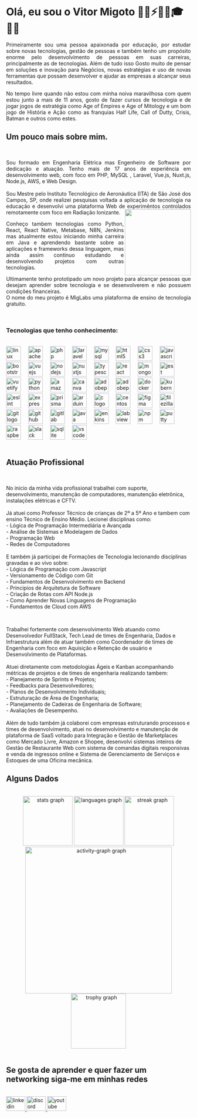 <h1 align="left">Olá, eu sou o Vitor Migoto 👨‍💻⚡👨‍🔬🎓🧑‍🏫</h1>
<p align="justify"> Primeiramente sou uma pessoa apaixonada por educação, por estudar sobre novas tecnologias, gestão de pessoas e também tenho um propósito enorme pelo desenvolvimento de pessoas em suas carreiras, principalmente as de tecnologias. Além de tudo isso Gosto muito de pensar em soluções e inovação para Negócios, novas estratégias e uso de novas ferramentas que possam desenvolver e ajudar as empresas a alcançar seus resultados.
  
<p align="justify">No tempo livre quando não estou com minha noiva maravilhosa com quem estou junto a mais de 11 anos, gosto de fazer cursos de tecnologia e de jogar jogos de estratégia como Age of Empires e Age of Mitology e um bom jogo de História e Ação como as franquias Half Life, Call of Dutty, Crisis, Batman e outros como estes. </p>

<h2 align="left">Um pouco mais sobre mim.</h2>
<br clear="both">


<p align="justify">Sou formado em Engenharia Elétrica mas Engenheiro de Software por dedicação e atuação. Tenho mais de 17 anos de experiência em desenvolvimento web, com foco em PHP, MySQL , Laravel, Vue.js, Nuxt.js, Node.js, AWS, e Web Design. <br><br>Sou Mestre pelo Instituto Tecnológico de Aeronáutica (ITA) de São José dos Campos, SP, onde realizei pesquisas voltada a aplicação de tecnologia na educação e desenvolvi uma plataforma Web de experimêntos controlados remotamente com foco em Radiação Ionizante.

<img align="right" height="180" src="https://www.migotolabs.com.br/_next/image?url=%2Flogo.png&w=640&q=75"  />
<p align="justify">Conheço tambem tecnologias como Python, React, React Native, Metabase, N8N, Jenkins mas atualmente estou iniciando minha carreira em Java e aprendendo bastante sobre as aplicações e frameworks dessa linguagem, mas ainda assim continuo estudando e desenvolvendo projetos com outras tecnologias.</p>
<p align="justify">Ultimamente tenho prototipado um novo projeto para alcançar pessoas que desejam aprender sobre tecnologia e se desenvolverem e não possuem condições financeiras.<br> O nome do meu projeto é MigLabs uma plataforma de ensino de tecnologia gratuito.</p>

<br clear="both">

<h3 align="left">Tecnologias que tenho conhecimento:</h3>

<br clear="both">

<div align="left">
  <img src="https://cdn.jsdelivr.net/gh/devicons/devicon/icons/linux/linux-original.svg" height="40" alt="linux logo"  />
  <img width="12" />
  <img src="https://cdn.jsdelivr.net/gh/devicons/devicon/icons/apache/apache-original.svg" height="40" alt="apache logo"  />
  <img width="12" />
  <img src="https://cdn.jsdelivr.net/gh/devicons/devicon/icons/php/php-original.svg" height="40" alt="php logo"  />
  <img width="12" />
  <img src="https://skillicons.dev/icons?i=laravel" height="40" alt="laravel logo"  />
  <img width="12" />
  <img src="https://skillicons.dev/icons?i=mysql" height="40" alt="mysql logo"  />
  <img width="12" />
  <img src="https://cdn.jsdelivr.net/gh/devicons/devicon/icons/html5/html5-original.svg" height="40" alt="html5 logo"  />
  <img width="12" />
  <img src="https://cdn.jsdelivr.net/gh/devicons/devicon/icons/css3/css3-original.svg" height="40" alt="css3 logo"  />
  <img width="12" />
  <img src="https://cdn.jsdelivr.net/gh/devicons/devicon/icons/javascript/javascript-original.svg" height="40" alt="javascript logo"  />
  <img width="12" />
  <img src="https://cdn.jsdelivr.net/gh/devicons/devicon/icons/bootstrap/bootstrap-original.svg" height="40" alt="bootstrap logo"  />
  <img width="12" />
  <img src="https://cdn.jsdelivr.net/gh/devicons/devicon/icons/vuejs/vuejs-original.svg" height="40" alt="vuejs logo"  />
  <img width="12" />
  <img src="https://cdn.jsdelivr.net/gh/devicons/devicon/icons/nodejs/nodejs-original.svg" height="40" alt="nodejs logo"  />
  <img width="12" />
  <img src="https://cdn.jsdelivr.net/gh/devicons/devicon/icons/nuxtjs/nuxtjs-original.svg" height="40" alt="nuxtjs logo"  />
  <img width="12" />
  <img src="https://cdn.jsdelivr.net/gh/devicons/devicon/icons/typescript/typescript-original.svg" height="40" alt="typescript logo"  />
  <img width="12" />
  <img src="https://cdn.jsdelivr.net/gh/devicons/devicon/icons/react/react-original.svg" height="40" alt="react logo"  />
  <img width="12" />
  <img src="https://skillicons.dev/icons?i=mongodb" height="40" alt="mongodb logo"  />
  <img width="12" />
  <img src="https://cdn.jsdelivr.net/gh/devicons/devicon/icons/jest/jest-plain.svg" height="40" alt="jest logo"  />
  <img width="12" />
  <img src="https://cdn.jsdelivr.net/gh/devicons/devicon/icons/vuetify/vuetify-original.svg" height="40" alt="vuetify logo"  />
  <img width="12" />
  <img src="https://cdn.jsdelivr.net/gh/devicons/devicon/icons/python/python-original.svg" height="40" alt="python logo"  />
  <img width="12" />
  <img src="https://skillicons.dev/icons?i=aws" height="40" alt="amazonwebservices logo"  />
  <img width="12" />
  <img src="https://cdn.jsdelivr.net/gh/devicons/devicon/icons/canva/canva-original.svg" height="40" alt="canva logo"  />
  <img width="12" />
  <img src="https://skillicons.dev/icons?i=ps" height="40" alt="adobephotoshop logo"  />
  <img width="12" />
  <img src="https://skillicons.dev/icons?i=pr" height="40" alt="adobepremierepro logo"  />
  <img width="12" />
  <img src="https://cdn.jsdelivr.net/gh/devicons/devicon/icons/docker/docker-original.svg" height="40" alt="docker logo"  />
  <img width="12" />
  <img src="https://cdn.jsdelivr.net/gh/devicons/devicon/icons/kubernetes/kubernetes-plain.svg" height="40" alt="kubernetes logo"  />
  <img width="12" />
  <img src="https://cdn.jsdelivr.net/gh/devicons/devicon/icons/eslint/eslint-original.svg" height="40" alt="eslint logo"  />
  <img width="12" />
  <img src="https://cdn.jsdelivr.net/gh/devicons/devicon/icons/express/express-original.svg" height="40" alt="express logo"  />
  <img width="12" />
  <img src="https://skillicons.dev/icons?i=prisma" height="40" alt="prisma logo"  />
  <img width="12" />
  <img src="https://cdn.jsdelivr.net/gh/devicons/devicon/icons/arduino/arduino-original.svg" height="40" alt="arduino logo"  />
  <img width="12" />
  <img src="https://cdn.jsdelivr.net/gh/devicons/devicon/icons/c/c-original.svg" height="40" alt="c logo"  />
  <img width="12" />
  <img src="https://cdn.jsdelivr.net/gh/devicons/devicon/icons/centos/centos-original.svg" height="40" alt="centos logo"  />
  <img width="12" />
  <img src="https://cdn.jsdelivr.net/gh/devicons/devicon/icons/figma/figma-original.svg" height="40" alt="figma logo"  />
  <img width="12" />
  <img src="https://cdn.jsdelivr.net/gh/devicons/devicon/icons/filezilla/filezilla-plain.svg" height="40" alt="filezilla logo"  />
  <img width="12" />
  <img src="https://cdn.jsdelivr.net/gh/devicons/devicon/icons/git/git-original.svg" height="40" alt="git logo"  />
  <img width="12" />
  <img src="https://cdn.jsdelivr.net/gh/devicons/devicon/icons/github/github-original.svg" height="40" alt="github logo"  />
  <img width="12" />
  <img src="https://cdn.jsdelivr.net/gh/devicons/devicon/icons/gitlab/gitlab-original.svg" height="40" alt="gitlab logo"  />
  <img width="12" />
  <img src="https://cdn.jsdelivr.net/gh/devicons/devicon/icons/java/java-original.svg" height="40" alt="java logo"  />
  <img width="12" />
  <img src="https://cdn.jsdelivr.net/gh/devicons/devicon/icons/jenkins/jenkins-line.svg" height="40" alt="jenkins logo"  />
  <img width="12" />
  <img src="https://cdn.jsdelivr.net/gh/devicons/devicon/icons/labview/labview-original.svg" height="40" alt="labview logo"  />
  <img width="12" />
  <img src="https://cdn.jsdelivr.net/gh/devicons/devicon/icons/npm/npm-original-wordmark.svg" height="40" alt="npm logo"  />
  <img width="12" />
  <img src="https://cdn.jsdelivr.net/gh/devicons/devicon/icons/putty/putty-original.svg" height="40" alt="putty logo"  />
  <img width="12" />
  <img src="https://cdn.jsdelivr.net/gh/devicons/devicon/icons/raspberrypi/raspberrypi-original.svg" height="40" alt="raspberrypi logo"  />
  <img width="12" />
  <img src="https://cdn.jsdelivr.net/gh/devicons/devicon/icons/slack/slack-original.svg" height="40" alt="slack logo"  />
  <img width="12" />
  <img src="https://cdn.jsdelivr.net/gh/devicons/devicon/icons/sqlite/sqlite-original.svg" height="40" alt="sqlite logo"  />
  <img width="12" />
  <img src="https://cdn.jsdelivr.net/gh/devicons/devicon/icons/vscode/vscode-original.svg" height="40" alt="vscode logo"  />
</div>

<br clear="both">

<h2 align="left">Atuação Profissional</h2>

<br clear="both">

<p align="left">No inicio da minha vida profissional trabalhei com suporte, desenvolvimento, manutenção de computadores, manutenção eletrônica, instalações elétricas e CFTV.<br><br>Já atuei como Professor Técnico de crianças de 2º a 5º Ano e tambem com ensino Técnico de Ensino Médio. Lecionei disciplinas como:<br>- Lógica de Programação Intermediária e Avançada<br>- Análise de Sistemas e Modelagem de Dados<br>- Programação Web<br>- Redes de Computadores<br><br>E também já participei de Formações de Tecnologia lecionando disciplinas gravadas e ao vivo sobre:<br>- Lógica de Programação com Javascript<br>- Versionamento de Código com Git<br>- Fundamentos de Desenvolvimento em Backend<br>- Principios de Arquitetura de Software<br>- Criação de Rotas com API Node.js<br>- Como Aprender Novas Linguagens de Programação<br>- Fundamentos de Cloud com AWS</p>

<br clear="both">

<p align="left">Trabalhei fortemente com desenvolvimento Web atuando como Desenvolvedor FullStack, Tech Lead de times de Engenharia, Dados e Infraestrutura além de atuar também como Coordenador de times de Engenharia com foco em Aquisição e Retenção de usuário e Desenvolvimento de Plataformas. <br><br>Atuei diretamente com metodologias Ágeis e Kanban acompanhando métricas de projetos e de times de engenharia realizando tambem:<br>- Planejamento de Sprints e Projetos;<br>- Feedbacks para Desenvolvedores; <br>- Planos de Desenvolvimento Individuais;<br>- Estruturação de Área de Engenharia;<br>- Planejamento de Cadeiras de Engenharia de Software;<br>- Avaliações de Desempenho.<br><br>Além de tudo também já colaborei com empresas estruturando processos e times de desenvolvimento, atuei no desenvolvimento e manutenção de plataforma de SaaS voltado para Integração e Gestão de Marketplaces como Mercado Livre, Amazon e Shopee, desenvolvi sistemas inteiros de Gestão de Restaurante Web com sistema de comandas digitais responsivas e venda de ingressos online e Sistema de Gerenciamento de Serviços e Estoques de uma Oficina mecânica.</p>

<h2 align="left">Alguns Dados</h2>

<br clear="both">

<div align="center">
  <img src="https://github-readme-stats.vercel.app/api?username=vitormigoto&hide_title=true&hide_rank=false&show_icons=true&include_all_commits=true&count_private=true&disable_animations=false&theme=dark&locale=pt-br&hide_border=false&order=1" height="135" alt="stats graph"  />
  <img src="https://github-readme-stats.vercel.app/api/top-langs?username=vitormigoto&locale=pt-br&hide_title=false&layout=compact&card_width=320&langs_count=5&theme=dark&hide_border=false&order=2" height="135" alt="languages graph"  />
  <img src="https://streak-stats.demolab.com?user=vitormigoto&locale=pt-br&mode=weekly&theme=dark&hide_border=false&border_radius=5&date_format=j%20M%5B%20Y%5D&order=3" height="135" alt="streak graph"  />
</div>

<div align="center">
  <img src="https://github-readme-activity-graph.vercel.app/graph?username=vitormigoto&radius=16&theme=github-dark&area=true&order=5&hide_border=true&hide_title=true&custom_title=Contribui%C3%A7%C3%B5es" height="400" alt="activity-graph graph"  />
  <img src="https://github-profile-trophy.vercel.app?username=vitormigoto&theme=darkhub&column=-1&row=1&margin-w=8&margin-h=8&no-bg=false&no-frame=true&order=4" height="150" alt="trophy graph"  />
</div>

<br clear="both">
<h2 align="left">Se gosta de aprender e quer fazer um networking siga-me em minhas redes</h2>

<br clear="both">
<div align="left">
  <a href="https://www.linkedin.com/in/vitormigoto/" target="_blank">
    <img src="https://raw.githubusercontent.com/maurodesouza/profile-readme-generator/master/src/assets/icons/social/linkedin/default.svg" width="52" height="40" alt="linkedin logo"  />
  </a>
  <a href="https://discord.gg/gvuTqEHn3w" target="_blank">
    <img src="https://raw.githubusercontent.com/maurodesouza/profile-readme-generator/master/src/assets/icons/social/discord/default.svg" width="52" height="40" alt="discord logo"  />
  </a>
  <a href="https://www.youtube.com/@migotolabs" target="_blank">
    <img src="https://raw.githubusercontent.com/maurodesouza/profile-readme-generator/master/src/assets/icons/social/youtube/default.svg" width="52" height="40" alt="youtube logo"  />
  </a>
</div>
